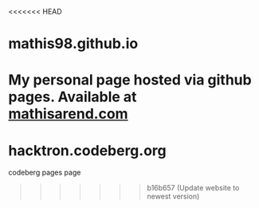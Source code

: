 <<<<<<< HEAD
# mathis98.github.io
My personal page hosted via github pages. Available at [mathisarend.com](https://www.mathisarend.com)
=======
# hacktron.codeberg.org
codeberg pages page
>>>>>>> b16b657 (Update website to newest version)
